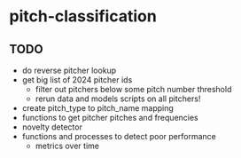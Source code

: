 # pitch-classification

## TODO

- do reverse pitcher lookup
- get big list of 2024 pitcher ids
    - filter out pitchers below some pitch number threshold
    - rerun data and models scripts on all pitchers!
- create pitch_type to pitch_name mapping
- functions to get pitcher pitches and frequencies
- novelty detector
- functions and processes to detect poor performance
    - metrics over time
